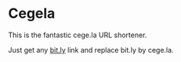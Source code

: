 # Cegela

This is the fantastic cege.la URL shortener.

Just get any [bit.ly](https://bit.ly/) link and replace bit.ly by cege.la.
